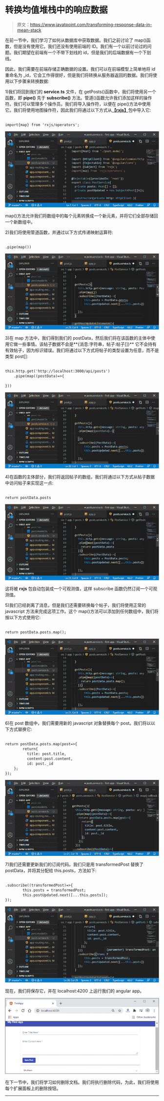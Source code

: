 # 转换均值堆栈中的响应数据

> 原文：<https://www.javatpoint.com/transforming-response-data-in-mean-stack>

在前一节中，我们学习了如何从数据库中获取数据。我们之前讨论了 map()函数，但是没有使用它。我们还没有使用前端的 ID。我们有一个以前讨论过的问题。我们期望在前端有一个不带下划线的 id，但是我们的后端数据有一个下划线。

因此，我们需要在前端存储正确数据的设置。我们可以在前端模型上简单地将 id 重命名为 _id，它会工作得很好，但是我们将转换从服务器返回的数据。我们将使用以下步骤来转换数据:

1)我们将回到我们的 **service.ts** 文件，在 getPosts()函数中，我们将使用另一个函数，即 **pipe()** 先于 **subscribe()** 方法。管道()函数允许我们添加这样的操作符。我们可以管理多个操作员。我们将导入操作符，以便在 pipe()方法中使用它。我们将使用地图操作符，因此我们将通过以下方式从[**【rxjs】**](https://www.javatpoint.com/rxjs)包中导入它:

```

import{map} from 'rxjs/operators';

```

![Transforming Response Data in MEAN Stack](img/6ac8348ee73de37bc2db09787e67f44d.png)

map()方法允许我们将数组中的每个元素转换成一个新元素，并将它们全部存储回一个新数组中。

2)我们将使用管道函数，并通过以下方式传递映射运算符:

```

.pipe(map())

```

![Transforming Response Data in MEAN Stack](img/0d8b8211bd8bb75937f85b6899a45560.png)

3)在 map 方法中，我们得到我们的 postData，然后我们将在该函数的主体中使用它做一些事情。该帖子数据不会是**{消息:字符串，帖子:帖子[]}** 它不会持有有效帖子，因为标识错误。我们将通过以下方式将帖子的类型设置为任意，而不是类型 post[]:

```

this.http.get('http://localhost:3000/api/posts')
    .pipe(map((postData)=>{

}))

```

![Transforming Response Data in MEAN Stack](img/f30037fbd1bf64681645bd8145b25d18.png)

4)在函数的主体部分，我们将返回帖子的数组，我们将通过以下方式从帖子数据中访问帖子来实现这一点:

```

return postData.posts

```

![Transforming Response Data in MEAN Stack](img/5c1fe65bc109911a887c862e2fed0ce3.png)

这将被 **rxjs** 包自动包装成一个可观测值，这样 subscribe 函数仍然订阅一个可观测值。

5)我们已经剥离了消息，但是我们还需要转换每个帖子，我们将使用正常的 javascript 方法来完成这项工作。这个 map()方法可以添加到任何数组中，我们将按以下方式使用它:

```

return postData.posts.map();

```

![Transforming Response Data in MEAN Stack](img/c4b1cfad17789e4bf6d5c5660068cd14.png)

6)在 post 数组中，我们需要用新的 javascript 对象替换每个 post。我们将以以下方式替换它:

```

return postData.posts.map(post=>{
        return{
          title: post.title,
          content:post.content,
          id: post._id
    };
});

```

![Transforming Response Data in MEAN Stack](img/3cf622141098aca8f84f9ef0af471d51.png)

7)我们还需要更新我们的订阅代码。我们只是用 transformedPost 替换了 postData，并将其分配给 this.posts，方法如下:

```

.subscribe((transformedPost)=>{
        this.posts = transformedPost;
        this.postUpdated.next([...this.posts]);
});

```

![Transforming Response Data in MEAN Stack](img/f65affad576d66896a97bf0c311fb3bc.png)

现在，我们将保存它，并在 localhost:4200 上运行我们的 angular app。

![Transforming Response Data in MEAN Stack](img/f272ea5e05d14bf92e02b9205898bc2b.png)

在下一节中，我们将学习如何删除文档。我们将执行删除代码，为此，我们将使用每个扩展面板上的删除按钮。

* * *